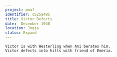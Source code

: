 ```yaml
---
project: omaf
identifier: c525a485
title: Victor Defects
date:  December 1948
location: Jogja
status: Expand
---
```


```synopsis
Victor is with Westerling when Ani berates him. 
Victor defects into hills with friend of Emeria.
```


